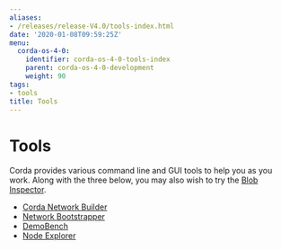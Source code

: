 ```yaml
---
aliases:
- /releases/release-V4.0/tools-index.html
date: '2020-01-08T09:59:25Z'
menu:
  corda-os-4-0:
    identifier: corda-os-4-0-tools-index
    parent: corda-os-4-0-development
    weight: 90
tags:
- tools
title: Tools
---
```



# Tools

Corda provides various command line and GUI tools to help you as you work. Along with the three below, you may also
wish to try the [Blob Inspector](blob-inspector.md).



* [Corda Network Builder](network-builder.md)
* [Network Bootstrapper](network-bootstrapper.md)
* [DemoBench](demobench.md)
* [Node Explorer](node-explorer.md)



